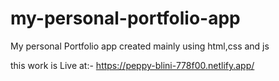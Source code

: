 # my-personal-portfolio-app

My personal Portfolio app created mainly using html,css and js


this work is Live at:-  https://peppy-blini-778f00.netlify.app/
